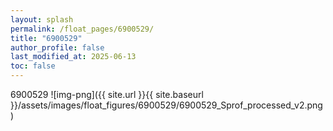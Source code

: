 ```yaml
---
layout: splash
permalink: /float_pages/6900529/
title: "6900529"
author_profile: false
last_modified_at: 2025-06-13
toc: false
---
```

 
6900529
![img-png]({{ site.url }}{{ site.baseurl }}/assets/images/float_figures/6900529/6900529_Sprof_processed_v2.png)